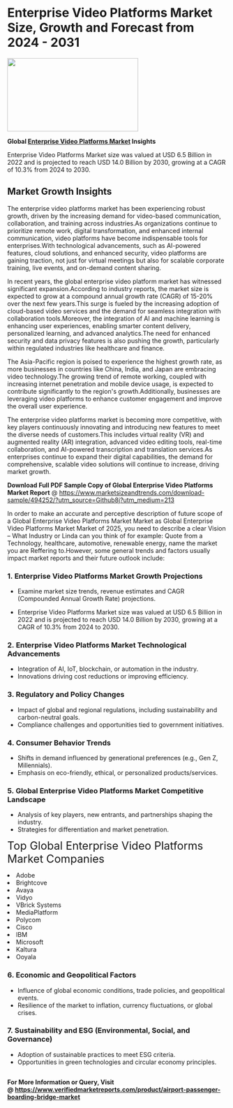 <H1>Enterprise Video Platforms Market Size, Growth and Forecast from 2024 - 2031</H1><img class="aligncenter size-medium wp-image-584254" src="https://thirdeyenews.in/wp-content/uploads/2024/09/Global-Market-Research-300x168.jpeg" alt="" width="300" height="168" /><p><strong>Global&nbsp;<a href="https://www.marketsizeandtrends.com/download-sample/494252/?utm_source=Github8j?utm_medium=213">Enterprise Video Platforms Market</a> Insights</strong></p><p>Enterprise Video Platforms Market size was valued at USD 6.5 Billion in 2022 and is projected to reach USD 14.0 Billion by 2030, growing at a CAGR of 10.3% from 2024 to 2030.</p><p><h2>Market Growth Insights</h2> <p>The enterprise video platforms market has been experiencing robust growth, driven by the increasing demand for video-based communication, collaboration, and training across industries.As organizations continue to prioritize remote work, digital transformation, and enhanced internal communication, video platforms have become indispensable tools for enterprises.With technological advancements, such as AI-powered features, cloud solutions, and enhanced security, video platforms are gaining traction, not just for virtual meetings but also for scalable corporate training, live events, and on-demand content sharing.</p> <p>In recent years, the global enterprise video platform market has witnessed significant expansion.According to industry reports, the market size is expected to grow at a compound annual growth rate (CAGR) of 15-20% over the next few years.This surge is fueled by the increasing adoption of cloud-based video services and the demand for seamless integration with collaboration tools.Moreover, the integration of AI and machine learning is enhancing user experiences, enabling smarter content delivery, personalized learning, and advanced analytics.The need for enhanced security and data privacy features is also pushing the growth, particularly within regulated industries like healthcare and finance.</p> <p>The Asia-Pacific region is poised to experience the highest growth rate, as more businesses in countries like China, India, and Japan are embracing video technology.The growing trend of remote working, coupled with increasing internet penetration and mobile device usage, is expected to contribute significantly to the region's growth.Additionally, businesses are leveraging video platforms to enhance customer engagement and improve the overall user experience.</p> <p>The enterprise video platforms market is becoming more competitive, with key players continuously innovating and introducing new features to meet the diverse needs of customers.This includes virtual reality (VR) and augmented reality (AR) integration, advanced video editing tools, real-time collaboration, and AI-powered transcription and translation services.As enterprises continue to expand their digital capabilities, the demand for comprehensive, scalable video solutions will continue to increase, driving market growth.</p> <p><span class=""><strong>Download Full PDF Sample Copy of Global Enterprise Video Platforms Market Report</strong> @ <a href="https://www.marketsizeandtrends.com/download-sample/494252/?utm_source=Github8j?utm_medium=213" target="_blank">https://www.marketsizeandtrends.com/download-sample/494252/?utm_source=Github8j?utm_medium=213</a></span></p><p>In order to make an accurate and perceptive description of future scope of a Global&nbsp;Enterprise Video Platforms Market Market as Global&nbsp;Enterprise Video Platforms Market Market of 2025, you need to describe a clear Vision &ndash; What Industry or Linda can you think of for example: Quote from a Technology, healthcare, automotive, renewable energy, name the market you are Reffering to.However, some general trends and factors usually impact market reports and their future outlook include:</p><h3>1.&nbsp;<strong>Enterprise Video Platforms Market Growth Projections</strong></h3><ul><li>Examine market size trends, revenue estimates and CAGR (Compounded Annual Growth Rate) projections.</li><li><p>Enterprise Video Platforms Market size was valued at USD 6.5 Billion in 2022 and is projected to reach USD 14.0 Billion by 2030, growing at a CAGR of 10.3% from 2024 to 2030.</p></li></ul><h3>2.&nbsp;<strong>Enterprise Video Platforms Market Technological Advancements</strong></h3><ul><li>Integration of AI, IoT, blockchain, or automation in the industry.</li><li>Innovations driving cost reductions or improving efficiency.</li></ul><h3>3.&nbsp;<strong>Regulatory and Policy Changes</strong></h3><ul><li>Impact of global and regional regulations, including sustainability and carbon-neutral goals.</li><li>Compliance challenges and opportunities tied to government initiatives.</li></ul><h3>4.&nbsp;<strong>Consumer Behavior Trends</strong></h3><ul><li>Shifts in demand influenced by generational preferences (e.g., Gen Z, Millennials).</li><li>Emphasis on eco-friendly, ethical, or personalized products/services.</li></ul><h3>5.&nbsp;<strong>Global Enterprise Video Platforms Market Competitive Landscape</strong></h3><ul><li>Analysis of key players, new entrants, and partnerships shaping the industry.</li><li>Strategies for differentiation and market penetration.</li></ul><p data-pm-slice="1 1 []"><span style="color: inherit; font-family: inherit; font-size: 25px;">Top Global Enterprise Video Platforms Market Companies</span></p><div class="" data-test-id=""><p><li>Adobe</li><li> Brightcove</li><li> Avaya</li><li> Vidyo</li><li> VBrick Systems</li><li> MediaPlatform</li><li> Polycom</li><li> Cisco</li><li> IBM</li><li> Microsoft</li><li> Kaltura</li><li> Ooyala</li></p></div><h3>6.&nbsp;<strong>Economic and Geopolitical Factors</strong></h3><ul><li>Influence of global economic conditions, trade policies, and geopolitical events.</li><li>Resilience of the market to inflation, currency fluctuations, or global crises.</li></ul><h3>7.&nbsp;<strong>Sustainability and ESG (Environmental, Social, and Governance)</strong></h3><ul><li>Adoption of sustainable practices to meet ESG criteria.</li><li>Opportunities in green technologies and circular economy principles.</li></ul><h2><strong style="font-size: 14px;">For More Information or Query, Visit @&nbsp;</strong><a style="background-color: #ffffff; font-size: 14px;" href="https://www.marketsizeandtrends.com/report/enterprise-video-platforms-market/" target="_blank">https://www.verifiedmarketreports.com/product/airport-passenger-boarding-bridge-market</a></h2>